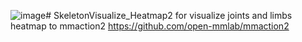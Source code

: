 ![image](https://github.com/spped2000/SkeletonVisualize_Heatmap2/assets/65110113/1605d84a-4ed5-4931-84b9-f86c1ffce0ab)# SkeletonVisualize_Heatmap2
for visualize joints and limbs heatmap to mmaction2 
https://github.com/open-mmlab/mmaction2
